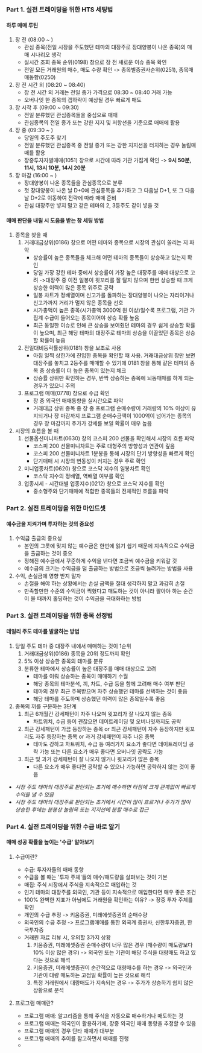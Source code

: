 
### Part 1. 실전 트레이딩을 위한 HTS 세팅법

#### 하루 매매 루틴
1. 장 전 (08:00 ~ )
	- 관심 종목(전일 시장을 주도했던 테마의 대장주로 장대양봉이 나온 종목)의 매매 시나리오 생각
	- 실시간 조회 종목 순위(0198) 창으로 장 전 새로운 이슈 종목 확인
	- 전일 모든 거래원의 매수, 매도 수량 확인
		-> 종목별증권사순위(0251), 종목매매동향(0250)
2. 장 전 시간 외 (08:20 ~ 08:40)
	- 장 전 시간 외 거래는 전일 종가 가격으로 08:30 ~ 08:40 거래 가능
	- 오버나잇 한 종목의 갭하락이 예상될 경우 빠르게 매도
3. 장 시작 후 (09:00 ~ 09:30)
	- 전일 분류했던 관심종목들을 중심으로 매매
	- 관심종목의 전일 종가 또는 강한 지지 및 저항선을 기준으로 매매에 활용
4. 장 중 (09:30 ~ )
	- 당일의 주도주 찾기
	- 전일 분류했던 관심종목 중 전일 종가 또는 강한 지지선을 터치하는 경우 눌림매매를 활용
	- 장중투자자별매매(1051) 창으로 시간에 따라 기관 가집계 확인
		-> **9시 50분, 11시, 13시 10분, 14시 20분**
5. 장 마감 (16:00 ~ )
	- 장대양봉이 나온 종목들을 관심종목으로 분류
	- 첫 장대양봉이 나온 날 D+0에 관심종목을 추가하고 그 다음날 D+1, 또 그 다음날 D+2로 이동하여 전략에 따라 매매 준비
	- 관심 대장주만 넣지 말고 같은 테마의 2, 3등주도 같이 넣을 것

#### 매매 판단을 내릴 시 도움을 받는 창 세팅 방법
1. 종목을 찾을 때
	1) 거래대금상위(0186) 창으로 어떤 테마와 종목으로 시장의 관심이 쏠리는 지 파악
		-  상승률이 높은 종목들을 체크해 어떤 테마의 종목들이 상승하고 있는지 확인
		-  당일 가장 강한 테마 중에서 상승률이 가장 높은 대장주를 매매 대상으로 고려
			->대장주 중 이전 일봉이 윗꼬리를 잘 달지 않으며 한번 상승할 때 크게 상승한 이력이 많은 종목 위주로 공략
		- 일봉 차트가 정배열이며 신고가를 돌파하는 장대양봉이 나오는 자리이거나 신고가까지 거리가 멀지 않은 종목을 선호
		- 시가총액이 높은 종목(시가총액 3000억 원 이상)일수록 프로그램, 기관 가집계 수급이 들어오는 종목이어야 상승 확률 높음
		- 최근 동일한 이슈로 인해 큰 상승을 보여줬던 테마의 경우 쉽게 상승할 확률이 높으며, 최근 해당 테마의 대장주로 테마의 상승을 이끌었던 종목은 상승할 확률이 높음
	2) 전일대비등락률상위(0181) 창을 보조로 사용
		- 아침 일찍 상한가에 진입한 종목을 확인할 때 사용. 거래대금상위 창만 보면 대장주를 놓치고 2등주를 매매할 수 있기에 0181 창을 통해 같은 테마의 종목 중 상승률이 더 높은 종목이 있는지 체크
		- 상승률 상위만 확인하는 경우, 반짝 상승하는 종목에 뇌동매매를 하게 되는 경우가 있으니 주의
	3)  프로그램 매매(0778) 창으로 수급 확인
		- 장 중 외국인 매매동향을 실시간으로 파악
		- 거래대금 상위 종목 중 장 중 프로그램 순매수량이 거래량의 10% 이상이 유지되거나 장 마감까지 프로그램 순매수금액이 1000억이 넘어가는 종목의 경우 장 마감까지 주가가 강세를 보일 확률이 매우 높음
2. 시장의 흐름을 볼 때
	1) 선물옵션미니차트(0630) 창의 코스피 200 선물을 확인해서 시장의 흐름 파악
		- 코스피 200 선물미니차트는 주로 대형주의 방향성과 연관이 깊음
		- 코스피 200 선물미니차트 1분봉을 통해 시장의 단기 방향성을 빠르게 확인
		- 단기매매 시 시장의 변동성이 커지는 경우 주로 확인
	2) 미니업종차트(0620) 창으로 코스닥 지수의 일봉차트 확인
		- 코스닥 지수의 정배열, 역배열 여부를 확인
	3) 업종시세 - 시간대별 업종지수(0212) 창으로 코스닥 지수를 확인
		- 중소형주와 단기매매에 적합한 종목들의 전체적인 흐름을 파악

### Part 2. 실전 트레이딩을 위한 마인드셋 

#### 예수금을 지켜가며 투자하는 것의 중요성
1. 수익금 출금의 중요성
	- 본인의 그릇에 맞지 않는 예수금은 한번에 잃기 쉽기 때문에 지속적으로 수익금을 출금하는 것이 중요
	- 정해진 예수금에서 꾸준하게 수익을 낸다면 조금씩 예수금을 키워갈 것
	- 예수금의 크기는 수익금을 덜 출금하는 방법으로 조금씩 늘려가는 방법을 사용
2. 수익, 손실금에 영향 받지 말자
	- 손절을 해야 하는 상황에서는 손실 금액을 절대 생각하지 말고 과감히 손절
	- 만족할만한 수준의 수익금이 찍혔다고 매도하는 것이 아니라 팔아야 하는 순간이 올 때까지 홀딩하는 것이 수익금을 극대화하는 방법

### Part 3. 실전 트레이딩을 위한 종목 선정법

#### 데일리 주도 테마를 발굴하는 방법
1.  당일 주도 테마 중 대장주 내에서 매매하는 것이 1순위
	1) 거래대금상위(0186) 종목을 20위 정도까지 확인
	2) 5% 이상 상승한 종목의 테마를 분류
	3) 분류한 테마에서 상승률이 높은 대장주를 매매 대상으로 고려
		- 테마를 이뤄 상승하는 종목이 매매하기 수월
		- 해당 종목의 테마분석, 끼, 차트, 수급 등을 함께 고려해 매수 여부 판단
		- 테마의 경우 최근 주목받으며 자주 상승했던 테마를 선택하는 것이 좋음
		- 해당 테마를 주도하며 상승했던 이력이 많은 종목일수록 좋음
2. 종목의 끼를 구분하는 3단계 
	1) 최근 6개월간 강세패턴이 자주 나오며 윗꼬리가 잘 나오지 않는 종목
		- 차트위치, 수급 등이 괜찮으면 데이트레이딩 및 오버나잇까지도 공략
	2) 최근 강세패턴이 가끔 등장하는 종목 or 최근 강세패턴이 자주 등장하지만 윗꼬리도 자주 등장하는 종목 or 과거 강세패턴이 자주 나온 종목
		- 테마도 강하고 차트위치, 수급 등 여러가지 요소가 좋다면 데이트레이딩 공략 가능 또는 다른 요소가 매우 좋다면 오버나잇 공략도 가능
	3) 최근 및 과거 강세패턴이 잘 나오지 않거나 윗꼬리가 많은 종목
		- 다른 요소가 매우 좋다면 공략할 수 있으나 가능하면 공략하지 않는 것이 좋음 

- *시장 주도 테마의 대장주로 판단되는 초기에 매수하면 타점에 크게 관계없이 빠르게 수익을 낼 수 있음*
- *시장 주도 테마의 대장주로 판단되는 초기에서 시간이 많이 흐르거나 주가가 많이 상승한 후에는 분봉상 눌림목 또는 지지선에 분할 매수로 접근*

### Part 4. 실전 트레이딩을 위한 수급 바로 알기

#### 매매 성공 확률을 높이는 '수급' 알아보기
1. 수급이란?
	- 수급: 투자자들의 매매 동향 
	- 수급을 볼 때는 '투자 주체'들의 매수/매도량을 살펴보는 것이 기본 
	- 매집: 주식 시장에서 주식을 지속적으로 매입하는 것 
	- 인기 테마의 대장주를 외국인, 기관 등이 지속적으로 매입한다면 매우 좋은 조건 
	- 100% 완벽한 지표가 아님에도 거래원을 확인하는 이유? -> 장중 투자 주체를 확인
	- 개인의 수급 추정 -> 키움증권, 미래에셋증권의 순매수량
	- 외국인의 수급 추정 -> 프로그램매매를 통한 외국계 증권사, 신한투자증권, 한국투자증
	- 거래원 자료 리뷰 시, 유의할 3가지 상황
		1) 키움증권, 미래에셋증권 순매수량이 너무 많은 경우 (매수량이 매도량보다 10% 이상 많은 경우)
			-> 외국인 또는 기관이 해당 주식을 대량매도 하고 있다는 것으로 해석 
		2) 키움증권, 미래에셋증권이 순간적으로 대량매수를 하는 경우
			-> 외국인과 기관이 대량 매도하는 고점일 확률이 높은 것으로 해석
		3) 특정 거래원에서 대량매도가 지속되는 경우
			-> 주가가 상승하기 쉽지 않은 상황으로 분석 

2. 프로그램 매매란?
	- 프로그램 매매: 알고리즘을 통해 주식을 자동으로 매수하거나 매도하는 것 
	- 프로그램 매매는 외국인이 활용하기에, 장중 외국인 매매 동향을 추정할 수 있음
	- 프로그램 매매의 경우 단타 매매가 대부분 
	- 프로그램 매매의 추이를 참고하면서 매매를 진행 
	- 
